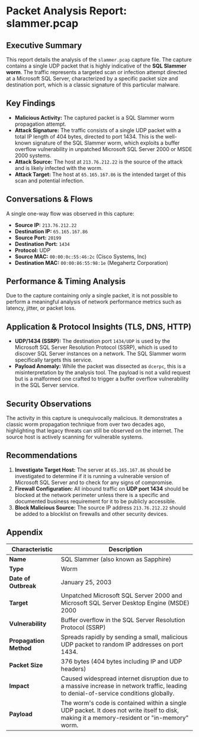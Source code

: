 # Packet Analysis Report: slammer.pcap

## Executive Summary

This report details the analysis of the `slammer.pcap` capture file. The capture contains a single UDP packet that is highly indicative of the **SQL Slammer worm**. The traffic represents a targeted scan or infection attempt directed at a Microsoft SQL Server, characterized by a specific packet size and destination port, which is a classic signature of this particular malware.

## Key Findings

- **Malicious Activity:** The captured packet is a SQL Slammer worm propagation attempt.
- **Attack Signature:** The traffic consists of a single UDP packet with a total IP length of 404 bytes, directed to port 1434. This is the well-known signature of the SQL Slammer worm, which exploits a buffer overflow vulnerability in unpatched Microsoft SQL Server 2000 or MSDE 2000 systems.
- **Attack Source:** The host at `213.76.212.22` is the source of the attack and is likely infected with the worm.
- **Attack Target:** The host at `65.165.167.86` is the intended target of this scan and potential infection.

## Conversations & Flows

A single one-way flow was observed in this capture:

- **Source IP:** `213.76.212.22`
- **Destination IP:** `65.165.167.86`
- **Source Port:** `20199`
- **Destination Port:** `1434`
- **Protocol:** UDP
- **Source MAC:** `00:00:0c:55:46:2c` (Cisco Systems, Inc)
- **Destination MAC:** `00:00:86:55:98:1e` (Megahertz Corporation)

## Performance & Timing Analysis

Due to the capture containing only a single packet, it is not possible to perform a meaningful analysis of network performance metrics such as latency, jitter, or packet loss.

## Application & Protocol Insights (TLS, DNS, HTTP)

- **UDP/1434 (SSRP):** The destination port `1434/UDP` is used by the Microsoft SQL Server Resolution Protocol (SSRP), which is used to discover SQL Server instances on a network. The SQL Slammer worm specifically targets this service.
- **Payload Anomaly:** While the packet was dissected as `dcerpc`, this is a misinterpretation by the analysis tool. The payload is not a valid request but is a malformed one crafted to trigger a buffer overflow vulnerability in the SQL Server service.

## Security Observations

The activity in this capture is unequivocally malicious. It demonstrates a classic worm propagation technique from over two decades ago, highlighting that legacy threats can still be observed on the internet. The source host is actively scanning for vulnerable systems.

## Recommendations

1.  **Investigate Target Host:** The server at `65.165.167.86` should be investigated to determine if it is running a vulnerable version of Microsoft SQL Server and to check for any signs of compromise.
2.  **Firewall Configuration:** All inbound traffic on **UDP port 1434** should be blocked at the network perimeter unless there is a specific and documented business requirement for it to be publicly accessible.
3.  **Block Malicious Source:** The source IP address `213.76.212.22` should be added to a blocklist on firewalls and other security devices.

## Appendix

| Characteristic          | Description                                                                                                                            |
| ----------------------- | -------------------------------------------------------------------------------------------------------------------------------------- |
| **Name**                | SQL Slammer (also known as Sapphire)                                                                                                   |
| **Type**                | Worm                                                                                                                                   |
| **Date of Outbreak**    | January 25, 2003                                                                                                                       |
| **Target**              | Unpatched Microsoft SQL Server 2000 and Microsoft SQL Server Desktop Engine (MSDE) 2000                                                  |
| **Vulnerability**       | Buffer overflow in the SQL Server Resolution Protocol (SSRP)                                                                           |
| **Propagation Method**  | Spreads rapidly by sending a small, malicious UDP packet to random IP addresses on port 1434.                                          |
| **Packet Size**         | 376 bytes (404 bytes including IP and UDP headers)                                                                                     |
| **Impact**              | Caused widespread internet disruption due to a massive increase in network traffic, leading to denial-of-service conditions globally.    |
| **Payload**             | The worm's code is contained within a single UDP packet. It does not write itself to disk, making it a memory-resident or "in-memory" worm. |
